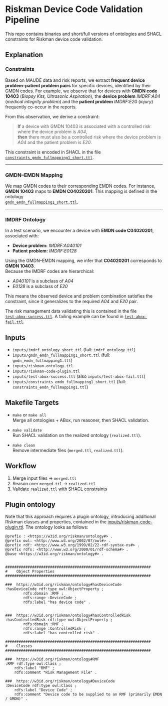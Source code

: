 # Riskman Device Code Validation Pipeline

This repo contains binaries and short/full versions of ontologies and SHACL constraints for Riskman device code validation.

## Explanation

### Constraints  
Based on MAUDE data and risk reports, we extract **frequent device problem–patient problem pairs** for specific devices, identified by their GMDN codes. For example, we observe that for devices with **GMDN code 10403** (*Biopsy Kits, Ultrasonic Aspiration*), the **device problem** *IMDRF:A04* (*medical integrity problem*) and the **patient problem** *IMDRF:E20* (*injury*) frequently co-occur in the reports.  

From this observation, we derive a constraint:  
> **If** a device with GMDN 10403 is associated with a controlled risk where the device problem is *A04*,  
> **then** there must also be a controlled risk where the device problem is *A04* and the patient problem is *E20*.  

This constraint is encoded in SHACL in the file  
[`constraints_gmdn_fullmapping1_short.ttl`](inputs/constraints_gmdn_fullmapping1_short.ttl).

---

### GMDN–EMDN Mapping  
We map GMDN codes to their corresponding EMDN codes. For instance, **GMDN 10403** maps to **EMDN C04020201**. This mapping is defined in the ontology  
[`gmdn_emdn_fullmapping1_short.ttl`](inputs/gmdn_emdn_fullmapping1_short.ttl).

---

### IMDRF Ontology  
In a test scenario, we encounter a device with **EMDN code C04020201**, associated with:
- **Device problem:** *IMDRF:A040101*  
- **Patient problem:** *IMDRF:E0128*

Using the GMDN–EMDN mapping, we infer that **C04020201** corresponds to **GMDN 10403**.  
Because the IMDRF codes are hierarchical:
- *A040101* is a subclass of *A04*
- *E0128* is a subclass of *E20*

This means the observed device and problem combination satisfies the constraint, since it generalizes to the required *A04* and *E20* pair.  

The risk management data validating this is contained in the file  
[`test-abox-success.ttl`](inputs/test-abox-success.ttl). A failing example can be found in [`test-abox-fail.ttl`](inputs/test-abox-fail.ttl).


## Inputs

- `inputs/imdrf_ontology_short.ttl` (full: `imdrf_ontology.ttl`)  
- `inputs/gmdn_emdn_fullmapping1_short.ttl` (full: `gmdn_emdn_fullmapping1.ttl`)  
- `inputs/riskman-ontology.ttl`  
- `inputs/riskman-code-plugin.ttl`  
- `inputs/test-abox-success.ttl` (also `inputs/test-abox-fail.ttl`)  
- `inputs/constraints_emdn_fullmapping1_short.ttl` (full: `constraints_emdn_fullmapping1.ttl`)  

## Makefile Targets

- `make` or `make all`  
  Merge all ontologies + ABox, run reasoner, then SHACL validation.

- `make validate`  
  Run SHACL validation on the realized ontology (`realized.ttl`).

- `make clean`  
  Remove intermediate files (`merged.ttl`, `realized.ttl`).

## Workflow

1. Merge input files → `merged.ttl`  
2. Reason over `merged.ttl` → `realized.ttl`  
3. Validate `realized.ttl` with SHACL constraints  

## Plugin ontology
Note that this approach requires a plugin ontology, introducing additional Riskman classes and properties, contained in the [inputs/riskman-code-plugin.ttl](inputs/riskman-code-plugin.ttl). The ontology looks as follows:

```
@prefix : <https://w3id.org/riskman/ontology#> .
@prefix owl: <http://www.w3.org/2002/07/owl#> .
@prefix rdf: <http://www.w3.org/1999/02/22-rdf-syntax-ns#> .
@prefix rdfs: <http://www.w3.org/2000/01/rdf-schema#> .
@base <https://w3id.org/riskman/ontology#> .
                              

#################################################################
#    Object Properties
#################################################################

###  https://w3id.org/riskman/ontology#hasDeviceCode
:hasDeviceCode rdf:type owl:ObjectProperty ;
        rdfs:domain :RMF ;
        rdfs:range :DeviceCode ;
        rdfs:label "has device code" .


###  https://w3id.org/riskman/ontology#hasControlledRisk
:hasControlledRisk rdf:type owl:ObjectProperty ;
        rdfs:domain :RMF ;
        rdfs:range :ControlledRisk ;
        rdfs:label "has controlled risk" .

#################################################################
#    Classes
#################################################################

###  https://w3id.org/riskman/ontology#RMF
:RMF rdf:type owl:Class ;
    rdfs:label "RMF" ;
    rdfs:comment "Risk Management File" .

###  https://w3id.org/riskman/ontology#DeviceCode
:DeviceCode rdf:type owl:Class ;
    rdfs:label "Device Code" ;
    rdfs:comment "Device code to be supplied to an RMF (primarily EMDN / GMDN)" .

```